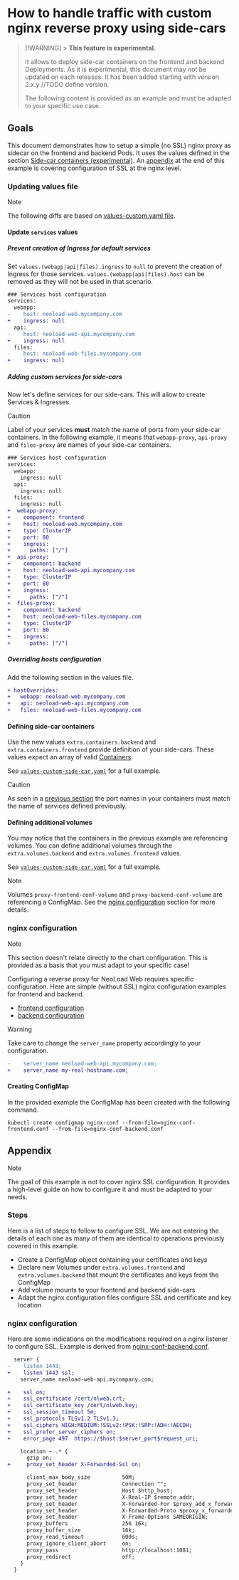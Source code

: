 # How to handle traffic with custom nginx reverse proxy using side-cars

> [!WARNING] > **This feature is experimental.**
>
> It allows to deploy side-car containers on the frontend and backend Deployments.
> As it is experimental, this document may not be updated on each releases.
> It has been added starting with version 2.x.y //TODO define version.
>
> The following content is provided as an example and must be adapted to your specific use case.

## Goals

This document demonstrates how to setup a simple (no SSL) nginx proxy as sidecar on the frontend and backend Pods.
It uses the values defined in the section [Side-car containers (experimental)](../../README.md#side-car-containers-experimental).
An [appendix](#appendix) at the end of this example is covering configuration of SSL at the nginx level.

### Updating values file

> [!NOTE]
> The following diffs are based on [values-custom.yaml file](../../values-custom.yaml).

#### Update `services` values

##### Prevent creation of Ingress for default services

Set `values.(webapp|api|files).ingress` to `null` to prevent the creation of Ingress for those services. `values.(webapp|api|files).host` can be removed as they will not be used in that scenario.

```diff
### Services host configuration
services:
  webapp:
-    host: neoload-web.mycompany.com
+    ingress: null
  api:
-    host: neoload-web-api.mycompany.com
+    ingress: null
  files:
-    host: neoload-web-files.mycompany.com
+    ingress: null
```

##### Adding custom services for side-cars

Now let's define services for our side-cars. This will allow to create Services & Ingresses.

> [!CAUTION]
> Label of your services **must** match the name of ports from your side-car containers.
> In the following example, it means that `webapp-proxy`, `api-proxy` and `files-proxy` are names of your side-car containers.

```diff
### Services host configuration
services:
  webapp:
    ingress: null
  api:
    ingress: null
  files:
    ingress: null
+  webapp-proxy:
+    component: frontend
+    host: neoload-web.mycompany.com
+    type: ClusterIP
+    port: 80
+    ingress:
+      paths: ["/"]
+  api-proxy:
+    component: backend
+    host: neoload-web-api.mycompany.com
+    type: ClusterIP
+    port: 80
+    ingress:
+      paths: ["/"]
+  files-proxy:
+    component: backend
+    host: neoload-web-files.mycompany.com
+    type: ClusterIP
+    port: 80
+    ingress:
+      paths: ["/"]
```

##### Overriding hosts configuration

Add the following section in the values file.

```diff
+ hostOverrides:
+   webapp: neoload-web.mycompany.com
+   api: neoload-web-api.mycompany.com
+   files: neoload-web-files.mycompany.com
```

#### Defining side-car containers

Use the new values `extra.containers.backend` and `extra.containers.frontend` provide definition of your side-cars.
These values expect an array of valid [Containers](https://kubernetes.io/docs/reference/generated/kubernetes-api/v1.26/#container-v1-core).

See [`values-custom-side-car.yaml`](./values-custom-side-car.yaml) for a full example.

> [!CAUTION]
> As seen in a [previous section](#adding-new-services-for-side-cars) the port names in your containers must match the name of services defined previously.

#### Defining additional volumes

You may notice that the containers in the previous example are referencing volumes.
You can define additional volumes through the `extra.volumes.backend` and `extra.volumes.frontend` values.

See [`values-custom-side-car.yaml`](./values-custom-side-car.yaml) for a full example.

> [!NOTE]
> Volumes `proxy-frontend-conf-volume` and `proxy-backend-conf-volume` are referencing a ConfigMap. See the [nginx configuration](#nginx-configuration) section for more details.

### nginx configuration

> [!NOTE]
> This section doesn't relate directly to the chart configuration. This is provided as a basis that you must adapt to your specific case!

Configuring a reverse proxy for NeoLoad Web requires specific configuration. Here are simple (without SSL) nginx configuration examples for frontend and backend.

- [frontend configuration](./nginx-conf-frontend.conf)
- [backend configuration](./nginx-conf-backend.conf)

> [!WARNING]
> Take care to change the `server_name` property accordingly to your configuration.

```diff
-    server_name neoload-web-api.mycompany.com;
+    server_name my-real-hostname.com;
```

#### Creating ConfigMap

In the provided example the ConfigMap has been created with the following command.

```shell
kubectl create configmap nginx-conf --from-file=nginx-conf-frontend.conf --from-file=nginx-conf-backend.conf
```

## Appendix

> [!NOTE]
> The goal of this example is not to cover nginx SSL configuration. It provides a high-level guide on how to configure it and must be adapted to your needs.

### Steps

Here is a list of steps to follow to configure SSL. We are not entering the details of each one as many of them are identical to operations previously covered in this example.

- Create a ConfigMap object containing your certificates and keys
- Declare new Volumes under `extra.volumes.frontend` and `extra.volumes.backend` that mount the certificates and keys from the ConfigMap
- Add volume mounts to your frontend and backend side-cars
- Adapt the nginx configuration files configure SSL and certificate and key location

### nginx configuration

Here are some indications on the modifications required on a nginx listener to configure SSL. Example is derived from [nginx-conf-backend.conf](./nginx-conf-backend.conf).


```diff
  server {
-    listen 1443;
+    listen 1443 ssl;
    server_name neoload-web-api.mycompany.com;

+    ssl on;
+    ssl_certificate /cert/nlweb.crt;
+    ssl_certificate_key /cert/nlweb.key;
+    ssl_session_timeout 5m;
+    ssl_protocols TLSv1.2 TLSv1.3;
+    ssl_ciphers HIGH:MEDIUM:!SSLv2:!PSK:!SRP:!ADH:!AECDH;
+    ssl_prefer_server_ciphers on;
+    error_page 497  https://$host:$server_port$request_uri;

    location ~ .* {
      gzip on;
+     proxy_set_header X-Forwarded-Ssl on;

      client_max_body_size          50M;
      proxy_set_header              Connection "";
      proxy_set_header              Host $http_host;
      proxy_set_header              X-Real-IP $remote_addr;
      proxy_set_header              X-Forwarded-For $proxy_add_x_forwarded_for;
      proxy_set_header              X-Forwarded-Proto $proxy_x_forwarded_proto;
      proxy_set_header              X-Frame-Options SAMEORIGIN;
      proxy_buffers                 256 16k;
      proxy_buffer_size             16k;
      proxy_read_timeout            600s;
      proxy_ignore_client_abort     on;
      proxy_pass                    http://localhost:1081;
      proxy_redirect                off;
    }
  }
```
